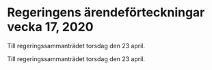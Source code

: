 # Regeringens ärendeförteckningar vecka 17, 2020

Till regeringssammanträdet torsdag den 23 april.

Till regeringssammanträdet torsdag den 23 april.
